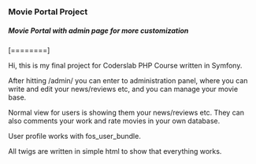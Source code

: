 ### Movie Portal Project

##### Movie Portal with admin page for more customization

[========]

Hi, this is my final project for Coderslab PHP Course written in Symfony. 

After hitting /admin/ you can enter to administration panel, where you can write and edit your news/reviews etc, and you can manage your movie base. 

Normal view for users is showing them your news/reviews etc. They can also comments your work and rate movies in your own database. 

User profile works with fos_user_bundle. 

All twigs are written in simple html to show that everything works. 